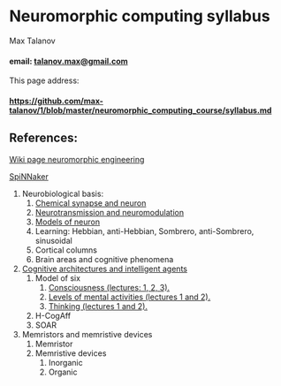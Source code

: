 # Neuromorphic computing syllabus

Max Talanov
#### email: talanov.max@gmail.com

This page address:
#### https://github.com/max-talanov/1/blob/master/neuromorphic_computing_course/syllabus.md

## References:
[Wiki page neuromorphic engineering](https://en.wikipedia.org/wiki/Neuromorphic_engineering)

[SpiNNaker](https://amp-tomshardware-co-uk.cdn.ampproject.org/v/s/amp.tomshardware.co.uk/human-brain-neuromorphic-supercomputer-manchester,news-59387.html?amp_js_v=0.1#referrer=https%3A%2F%2Fwww.google.com&amp_tf=From%20%251%24s&ampshare=https%3A%2F%2Fwww.tomshardware.co.uk%2Fhuman-brain-neuromorphic-supercomputer-manchester%2Cnews-59387.html)


1. Neurobiological basis:
   1. [Chemical synapse and neuron](https://github.com/max-talanov/1/blob/master/affective_computing_course/neurons_and_chemical_synapses.md) 
   1. [Neurotransmission and neuromodulation](https://github.com/max-talanov/1/blob/master/affective_computing_course/neurotransmission.md)
   1. [Models of neuron](https://github.com/max-talanov/1/blob/master/artificial_intelligence_course/nn_intro.md)
   1. Learning: Hebbian, anti-Hebbian, Sombrero, anti-Sombrero, sinusoidal
   1. Cortical columns
   1. Brain areas and cognitive phenomena
1. [Cognitive architectures and intelligent agents](https://github.com/max-talanov/1/blob/master/affective_computing_course/cognitive_architecture.md)
   1. Model of six
	  1. [Consciousness (lectures: 1, 2, 3).](consciousness.md)
	  1. [Levels of mental activities (lectures 1 and 2).](levels_of_mental_activities.md)
	  1. [Thinking (lectures 1 and 2).](thinking.md)
   1. H-CogAff
   1. SOAR
1. Memristors and memristive devices
   1. Memristor
   1. Memristive devices
	  1. Inorganic 
	  1. Organic
